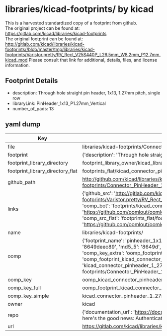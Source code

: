 # libraries/kicad-footprints/ by kicad  
This is a harvested standardized copy of a footprint from github.  
The original project can be found at:  
https://gitlab.com/kicad/libraries/kicad-footprints  
The original footprint can be found at:
http://gitlab.com/kicad/libraries/kicad-footprints//blob/master/tmp/libraries/kicad-footprints/Varistor.pretty/RV_Rect_V25S440P_L26.5mm_W8.2mm_P12.7mm.kicad_mod
Please consult that link for additional, details, files, and license information.  
## Footprint Details
* description: Through hole straight pin header, 1x13, 1.27mm pitch, single row  
* libraryLink: PinHeader_1x13_P1.27mm_Vertical  
* number_of_pads: 13  
## yaml dump  
| Key | Value |  
| --- | --- |  
| file | libraries/kicad-footprints/Connector_PinHeader_1.27mm.pretty/PinHeader_1x13_P1.27mm_Vertical.kicad_mod |  
| footprint | {'description': 'Through hole straight pin header, 1x13, 1.27mm pitch, single row', 'libraryLink': 'PinHeader_1x13_P1.27mm_Vertical', 'number_of_pads': 13} |  
| footprint_library_directory | footprint_library_owner/kicad_libraries/kicad-footprints/ |  
| footprint_library_directory_flat | footprints_flat/kicad_connector_pinheader_1_27mm_pinheader_1x13_p1_27mm_vertical/working |  
| github_path | http://github.com/kicad/libraries/kicad-footprints//blob/master/tmp/libraries/kicad-footprints/Connector_PinHeader_1.27mm.pretty/PinHeader_1x13_P1.27mm_Vertical.kicad_mod |  
| links | {'github_src': 'http://gitlab.com/kicad/libraries/kicad-footprints//blob/master/tmp/libraries/kicad-footprints/Varistor.pretty/RV_Rect_V25S440P_L26.5mm_W8.2mm_P12.7mm.kicad_mod', 'github_src_repo': 'https://gitlab.com/kicad/libraries/kicad-footprints', 'oomp_bot': 'footprints/kicad_connector_pinheader_1_27mm_pinheader_1x13_p1_27mm_vertical/working', 'oomp_bot_github': 'https://github.com/oomlout/oomlout_oomp_footprint_bot/tree/main/footprints/kicad_connector_pinheader_1_27mm_pinheader_1x13_p1_27mm_vertical/working', 'oomp_src_flat': 'footprints_flat/footprints_flat/kicad_connector_pinheader_1_27mm_pinheader_1x13_p1_27mm_vertical/working', 'oomp_src_flat_github': 'https://github.com/oomlout/oomlout_oomp_footprint_src/tree/main/footprints_flat/kicad_connector_pinheader_1_27mm_pinheader_1x13_p1_27mm_vertical/working'} |  
| name | libraries/kicad-footprints/ |  
| oomp | {'footprint_name': 'pinheader_1x13_p1_27mm_vertical', 'library_name': 'connector_pinheader_1_27mm', 'md5': '8649deec89fe94a93b00dcdccd37acc2', 'md5_10': '8649deec89', 'md5_5': '8649d', 'md5_6': '8649de', 'oomp_key': 'oomp_kicad_connector_pinheader_1_27mm_pinheader_1x13_p1_27mm_vertical', 'oomp_key_extra': 'oomp_footprint_kicad_connector_pinheader_1_27mm_pinheader_1x13_p1_27mm_vertical', 'oomp_key_full': 'oomp_footprint_kicad_connector_pinheader_1_27mm_pinheader_1x13_p1_27mm_vertical_8649de', 'oomp_key_simple': 'kicad_connector_pinheader_1_27mm_pinheader_1x13_p1_27mm_vertical', 'original_filename': 'libraries/kicad-footprints/Connector_PinHeader_1.27mm.pretty/PinHeader_1x13_P1.27mm_Vertical.kicad_mod', 'owner_name': 'kicad'} |  
| oomp_key | oomp_kicad_connector_pinheader_1_27mm_pinheader_1x13_p1_27mm_vertical |  
| oomp_key_full | oomp_footprint_kicad_connector_pinheader_1_27mm_pinheader_1x13_p1_27mm_vertical |  
| oomp_key_simple | kicad_connector_pinheader_1_27mm_pinheader_1x13_p1_27mm_vertical |  
| owner | kicad |  
| repo | {'documentation_url': 'https://docs.github.com/rest/overview/resources-in-the-rest-api#rate-limiting', 'message': "API rate limit exceeded for 84.66.173.59. (But here's the good news: Authenticated requests get a higher rate limit. Check out the documentation for more details.)"} |  
| url | https://gitlab.com/kicad/libraries/kicad-footprints |  

